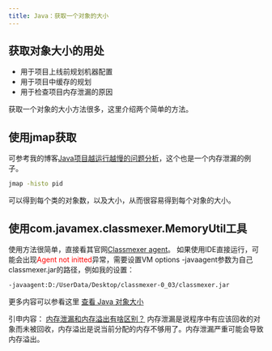 ```yaml
---
title: Java：获取一个对象的大小
---
```


## 获取对象大小的用处
- 用于项目上线前规划机器配置
- 用于项目中缓存的规划
- 用于检查项目内存泄漏的原因

<!--more-->

获取一个对象的大小方法很多，这里介绍两个简单的方法。
## 使用jmap获取
可参考我的博客[Java项目越运行越慢的问题分析](https://lbanyan.github.io/2017/07/27/java_slower_and_slower/)，这个也是一个内存泄漏的例子。

``` bash
jmap -histo pid
```
可以得到每个类的对象数，以及大小，从而很容易得到每个对象的大小。

## 使用com.javamex.classmexer.MemoryUtil工具
使用方法很简单，直接看其官网[Classmexer agent](http://www.javamex.com/classmexer/)。
如果使用IDE直接运行，可能会出现<font color='red'>Agent not initted</font>异常，需要设置VM options -javaagent参数为自己classmexer.jar的路径，例如我的设置：
``` bash
-javaagent:D:/UserData/Desktop/classmexer-0_03/classmexer.jar
```
更多内容可以参看这里 [查看 Java 对象大小](http://github.thinkingbar.com/lookup-objsize/)

引申内容： [内存泄漏和内存溢出有啥区别？](https://www.zhihu.com/question/40560123)
内存泄漏是说程序中有应该回收的对象而未被回收，内存溢出是说当前分配的内存不够用了。内存泄漏严重可能会导致内存溢出。

